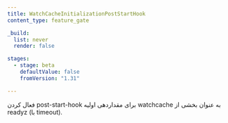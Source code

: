 ```yaml
---
title: WatchCacheInitializationPostStartHook
content_type: feature_gate

_build:
  list: never
  render: false

stages:
  - stage: beta 
    defaultValue: false
    fromVersion: "1.31"

---
```

فعال کردن post-start-hook برای مقداردهی اولیه watchcache به عنوان بخشی از readyz (با timeout).